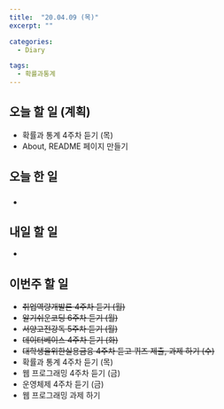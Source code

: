 ```yaml
---
title:  "20.04.09 (목)"
excerpt: ""

categories:
  - Diary

tags:
  - 확률과통계
---
```


## 오늘 할 일 (계획)

- 확률과 통계 4주차 듣기 (목)
- About, README 페이지 만들기



## 오늘 한 일

- ##### 


## 내일 할 일

- 


## 이번주 할 일

- ~~취업역량개발론 4주차 듣기 (월)~~
- ~~알기쉬운코딩 6주차 듣기 (월)~~
- ~~서양고전강독 5주차 듣기 (월)~~
- ~~데이터베이스 4주차 듣기 (화)~~
- ~~대학생을위한실용금융 4주차 듣고 퀴즈 제출, 과제 하기 (수)~~
- 확률과 통계 4주차 듣기 (목)
- 웹 프로그래밍 4주차 듣기 (금)
- 운영체제 4주차 듣기 (금)
- 웹 프로그래밍 과제 하기